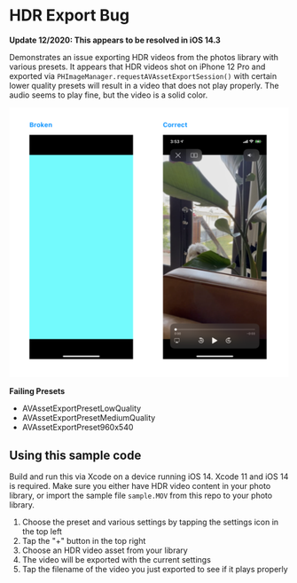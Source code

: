 # HDR Export Bug

**Update 12/2020: This appears to be resolved in iOS 14.3**

Demonstrates an issue exporting HDR videos from the photos library with various presets. It appears that HDR videos shot on iPhone 12 Pro and exported via `PHImageManager.requestAVAssetExportSession()` with certain lower quality presets will result in a video that does not play properly. The audio seems to play fine, but the video is a solid color.

![image](image.png)

**Failing Presets**
- AVAssetExportPresetLowQuality
- AVAssetExportPresetMediumQuality
- AVAssetExportPreset960x540

## Using this sample code
Build and run this via Xcode on a device running iOS 14. Xcode 11 and iOS 14 is required. Make sure you either have HDR video content in your photo library, or import the sample file `sample.MOV` from this repo to your photo library.

1. Choose the preset and various settings by tapping the settings icon in the top left
2. Tap the "+" button in the top right
3. Choose an HDR video asset from your library
4. The video will be exported with the current settings
5. Tap the filename of the video you just exported to see if it plays properly

